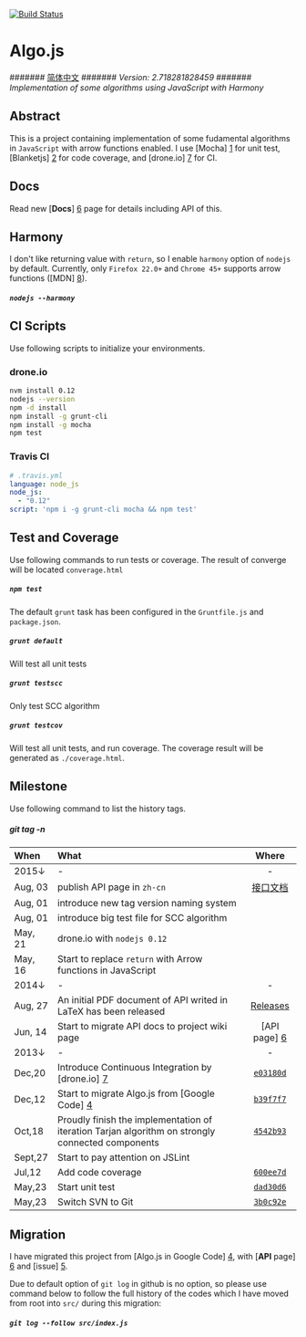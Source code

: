 [![Build Status](https://drone.io/github.com/scozv/algo-js/status.png)](https://drone.io/github.com/scozv/algo-js/latest)

# Algo.js
####### [简体中文](https://github.com/scozv/algo-js/blob/master/DUWO.md)
####### _Version: 2.718281828459_
####### _Implementation of some algorithms using JavaScript with Harmony_

## Abstract
This is a project containing implementation of some fudamental algorithms in `JavaScript` with arrow functions enabled. 
I use [Mocha] [1] for unit test, [Blanketjs] [2] for code coverage, and [drone.io] [7] for CI.

## Docs
Read new [__Docs__] [6] page for details including API of this.

## Harmony
I don't like returning value with `return`, so I enable `harmony` option of `nodejs` by default.
Currently, only `Firefox 22.0+` and `Chrome 45+` supports arrow functions ([MDN] [8]).

##### `nodejs --harmony`

## CI Scripts
Use following scripts to initialize your environments.

### drone.io
```bash
nvm install 0.12
nodejs --version
npm -d install
npm install -g grunt-cli
npm install -g mocha
npm test
```
### Travis CI
```yml
# .travis.yml
language: node_js
node_js:
  - "0.12"
script: 'npm i -g grunt-cli mocha && npm test'
```

## Test and Coverage
Use following commands to run tests or coverage.
The result of converge will be located `converage.html`

##### `npm test`
The default `grunt` task has been configured in the `Gruntfile.js` and `package.json`.

##### `grunt default`
Will test all unit tests

##### `grunt testscc`
Only test SCC algorithm

##### `grunt testcov`
Will test all unit tests, and run coverage. The coverage result will be generated as `./coverage.html`.

## Milestone
Use following command to list the history tags.
##### git tag -n

When | What | Where
:-------|:---------|:-------:
 2015&darr; | - | -
 Aug, 03 | publish API page in `zh-cn` | [接口文档](http://scozv.github.io/algo-wiki/zh-cn/index.html)
 Aug, 01 | introduce new tag version naming system |
 Aug, 01 | introduce big test file for SCC algorithm |
 May, 21 | drone.io with `nodejs 0.12` |
 May, 16 | Start to replace `return` with Arrow functions in JavaScript | 
 2014&darr; | - | -
 Aug, 27 | An initial PDF document of API writed in LaTeX has been released | [Releases](https://github.com/scozv/algo-wiki/releases)
 Jun, 14 | Start to migrate API docs to project wiki page | [API page] [6]
 2013&darr; | - | -
 Dec,20 | Introduce Continuous Integration by [drone.io] [7]| [`e03180d`](https://github.com/scozv/algo-js/commit/e03180df15)
 Dec,12 | Start to migrate Algo.js from [Google Code] [4] | [`b39f7f7`](https://github.com/scozv/algo-js/commit/b39f7f78ab)
 Oct,18 | Proudly finish the implementation of iteration Tarjan algorithm on strongly connected components | [`4542b93`](https://github.com/scozv/algo-js/commit/4542b937d827)
 Sept,27 | Start to pay attention on JSLint | 
 Jul,12 | Add code coverage | [`600ee7d`](https://github.com/scozv/algo-js/commit/600ee7d899d2)
 May,23 | Start unit test | [`dad30d6`](https://github.com/scozv/algo-js/commit/dad30d64ad70)
 May,23 | Switch SVN to Git | [`3b0c92e`](https://github.com/scozv/algo-js/commit/3b0c92e3b173)

## Migration
I have migrated this project from [Algo.js in Google Code] [4], with [__API__ page] [6] and [issue] [5].

Due to default option of `git log` in github is no option, 
so please use command below to follow the full history of the codes 
which I have moved from root into `src/` during this migration:

##### `git log --follow src/index.js`

[1]: http://mochajs.org/ "Mocha.js"
[2]: http://blanketjs.org/ "Blanket.js"
[3]: http://www.ecmascript.org/  "ECMA-262"
[4]: https://code.google.com/p/algo-js "Algo.js"
[5]: https://github.com/scozv/algo-js/issues "Issues"
[6]: http://scozv.github.io/algo-wiki/en/index.html "Wiki"
[7]: https://drone.io/github.com/scozv/algo-js "drone.io"
[8]: https://developer.mozilla.org/en-US/docs/Web/JavaScript/Reference/Functions/Arrow_functions#Browser_compatibility "Arrow functions"
